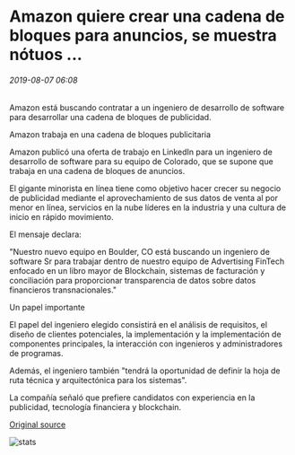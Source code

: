# Amazon quiere crear una cadena de bloques para anuncios, se muestra nótuos ...

###### 2019-08-07 06:08

Amazon está buscando contratar a un ingeniero de desarrollo de software para desarrollar una cadena de bloques de publicidad.

Amazon trabaja en una cadena de bloques publicitaria

Amazon publicó una oferta de trabajo en LinkedIn para un ingeniero de desarrollo de software para su equipo de Colorado, que se supone que trabaja en una cadena de bloques de anuncios.

El gigante minorista en línea tiene como objetivo hacer crecer su negocio de publicidad mediante el aprovechamiento de sus datos de venta al por menor en línea, servicios en la nube líderes en la industria y una cultura de inicio en rápido movimiento.

El mensaje declara:

"Nuestro nuevo equipo en Boulder, CO está buscando un ingeniero de software Sr para trabajar dentro de nuestro equipo de Advertising FinTech enfocado en un libro mayor de Blockchain, sistemas de facturación y conciliación para proporcionar transparencia de datos sobre datos financieros transnacionales."

Un papel importante

El papel del ingeniero elegido consistirá en el análisis de requisitos, el diseño de clientes potenciales, la implementación y la implementación de componentes principales, la interacción con ingenieros y administradores de programas.

Además, el ingeniero también "tendrá la oportunidad de definir la hoja de ruta técnica y arquitectónica para los sistemas".

La compañía señaló que prefiere candidatos con experiencia en la publicidad, tecnología financiera y blockchain.

[Original source](https://cointelegraph.com/news/amazon-wants-to-build-a-blockchain-for-ads-new-job-listing-shows)

![stats](https://c.statcounter.com/11760860/0/a89fa40b/1/ "stats")